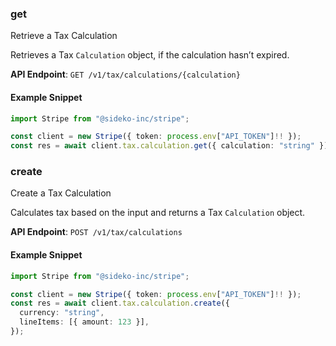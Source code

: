 
### get <a name="get"></a>
Retrieve a Tax Calculation

<p>Retrieves a Tax <code>Calculation</code> object, if the calculation hasn’t expired.</p>

**API Endpoint**: `GET /v1/tax/calculations/{calculation}`

#### Example Snippet

```typescript
import Stripe from "@sideko-inc/stripe";

const client = new Stripe({ token: process.env["API_TOKEN"]!! });
const res = await client.tax.calculation.get({ calculation: "string" });
```

### create <a name="create"></a>
Create a Tax Calculation

<p>Calculates tax based on the input and returns a Tax <code>Calculation</code> object.</p>

**API Endpoint**: `POST /v1/tax/calculations`

#### Example Snippet

```typescript
import Stripe from "@sideko-inc/stripe";

const client = new Stripe({ token: process.env["API_TOKEN"]!! });
const res = await client.tax.calculation.create({
  currency: "string",
  lineItems: [{ amount: 123 }],
});
```
